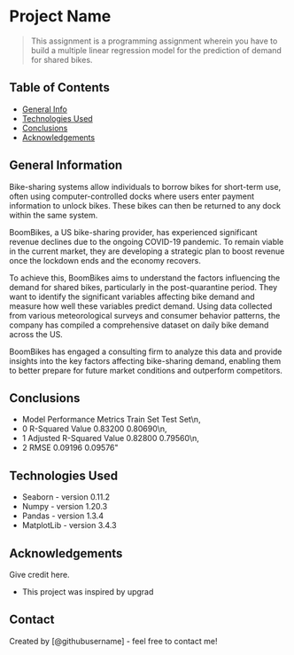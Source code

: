 # Project Name
> This assignment is a programming assignment wherein you have to build a multiple linear regression model for the 
  prediction of demand for shared bikes.


## Table of Contents
* [General Info](#general-information)
* [Technologies Used](#technologies-used)
* [Conclusions](#conclusions)
* [Acknowledgements](#acknowledgements)

<!-- You can include any other section that is pertinent to your problem -->

## General Information
Bike-sharing systems allow individuals to borrow bikes for short-term use, often using computer-controlled docks where users enter payment information to unlock bikes. These bikes can then be returned to any dock within the same system.

BoomBikes, a US bike-sharing provider, has experienced significant revenue declines due to the ongoing COVID-19 pandemic. To remain viable in the current market, they are developing a strategic plan to boost revenue once the lockdown ends and the economy recovers.

To achieve this, BoomBikes aims to understand the factors influencing the demand for shared bikes, particularly in the post-quarantine period. They want to identify the significant variables affecting bike demand and measure how well these variables predict demand. Using data collected from various meteorological surveys and consumer behavior patterns, the company has compiled a comprehensive dataset on daily bike demand across the US.

BoomBikes has engaged a consulting firm to analyze this data and provide insights into the key factors affecting bike-sharing demand, enabling them to better prepare for future market conditions and outperform competitors.

<!-- You don't have to answer all the questions - just the ones relevant to your project. -->

## Conclusions
   -    Model Performance Metrics  Train Set  Test Set\n,
   - 0           R-Squared Value    0.83200   0.80690\n,
   - 1  Adjusted R-Squared Value    0.82800   0.79560\n,
   - 2                      RMSE    0.09196   0.09576"

<!-- You don't have to answer all the questions - just the ones relevant to your project. -->


## Technologies Used
- Seaborn - version 0.11.2
- Numpy - version 1.20.3
- Pandas - version 1.3.4
- MatplotLib - version 3.4.3

<!-- As the libraries versions keep on changing, it is recommended to mention the version of library used in this project -->

## Acknowledgements
Give credit here.
- This project was inspired by upgrad


## Contact
Created by [@githubusername] - feel free to contact me!


<!-- Optional -->
<!-- ## License -->
<!-- This project is open source and available under the [... License](). -->

<!-- You don't have to include all sections - just the one's relevant to your project -->
